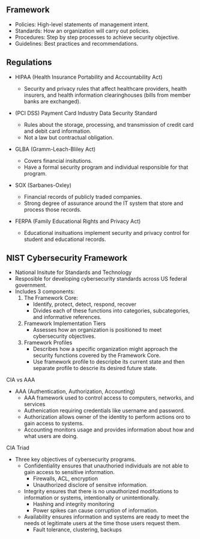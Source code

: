 ## Framework
* Policies: High-level statements of management intent.
* Standards: How an organization will carry out policies.
* Procedures: Step by step processes to achieve security objective.
* Guidelines: Best practices and recommendations.

## Regulations
* HIPAA (Health Insurance Portability and Accountability Act)
    * Security and privacy rules that affect healthcare providers, health insurers, and health information clearinghouses (bills from member banks are exchanged).

* (PCI DSS) Payment Card Industry Data Security Standard 
    * Rules about the storage, processing, and transmission of credit card and debit card information.
    * Not a law but contractual obligation.

* GLBA (Gramm-Leach-Bliley Act)
    * Covers financial insitutions.
    * Have a formal security program and individual responsible for that program.

* SOX (Sarbanes-Oxley)
    * Financial records of publicly traded companies.
    * Strong degree of assurance around the IT system that store and process those records.

* FERPA (Family Educational Rights and Privacy Act)
    * Educational insituations implement security and privacy control for student and educational records.


## NIST Cybersecurity Framework
* National Insitute for Standards and Technology
* Resposible for developing cybersecurity standards across US federal government.
* Includes 3 components:
    1. The Framework Core:
        * Identify, protect, detect, respond, recover
        * Divides each of these functions into categories, subcategories, and informative references.
    2. Framework Implementation Tiers
        * Assesses how an organization is positioned to meet cybersecurity objectives.
    3. Framework Profiles
        * Describes how a specific organization might approach the security functions covered by the Framework Core.
        * Use framework profile to descripbe its current state and then separate profile to descrie its desired future state.

CIA vs AAA
* AAA (Authentication, Authorization, Accounting)
    * AAA framework used to control access to computers, networks, and services
    * Authenication requiring credentials like username and password.
    * Authorization allows owner of the identity to perform actions oro to gain access to systems.
    * Accounting monitors usage and provides information about how and what users are doing.

CIA Triad
* Three key objectives of cybersecurity programs.
    * Confidentiality ensures that unauthoried individuals are not able to gain access to sensitive information.
        * Firewalls, ACL, encryption
        * Unauthorized disclore of sensitve information.
    * Integrity ensures that there is no unauthorized modifcations to information or systems, intentionally or unintentionally. 
        * Hashing and integrity monitoring
        * Power spikes can cause corruption of information.
    * Availability ensures information and systems are ready to meet the needs ot legitimate users at the time those users request them.
        * Fault tolerance, clustering, backups

